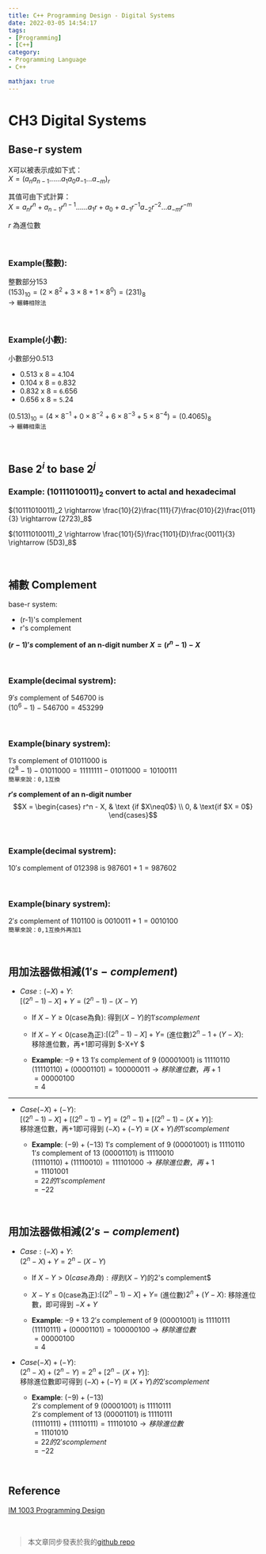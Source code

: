 ```yaml
---
title: C++ Programming Design - Digital Systems
date: 2022-03-05 14:54:17
tags:
- [Programming]
- [C++]
category:
- Programming Language
- C++

mathjax: true
---
```



# **CH3 Digital Systems**
## **Base-r system**
X可以被表示成如下式：  
$X = (a_n a_{n-1} ... ... a_1 a_0 a_{-1} ... a_{-m})_r$
<!-- <img src="https://render.githubusercontent.com/render/math?math=X = (a_n a_{n-1} ... ... a_1 a_0 a_{-1} ... a_{-m})_r"> -->

其值可由下式計算：  
$X = a_nr^n+ a_{n-1}r^{n-1} ... ... a_1r + a_0 + a_{-1}r^{-1} a_{-2}r^{-2}  ... a_{-m}r^{-m}$
<!-- <img src="https://render.githubusercontent.com/render/math?math=X = a_nr^n+ a_{n-1}r^{n-1} ... ... a_1r + a_0 + a_{-1}r^{-1} a_{-2}r^{-2}  ... a_{-m}r^{-m}"> -->

$r$ 為進位數
<!-- <img src="https://render.githubusercontent.com/render/math?math=r">為進位數 -->

<!-- more -->

<br/>

### **Example(整數):**    
整數部分153  
$(153)_{10} = (2\times8^2 + 3\times8 + 1\times8^0) = (231)_{8}$  
-> `輾轉相除法  `

<br/>

### **Example(小數):** 
小數部分0.513   
- 0.513 x 8 = `4`.104
- 0.104 x 8 = `0`.832
- 0.832 x 8 = `6`.656
- 0.656 x 8 = `5`.24  


$(0.513)_{10} = (4\times8^{-1} + 0\times8^{-2} + 6\times8^{-3} + 5\times8^{-4}) = (0.4065)_{8}$  
-> `輾轉相乘法  `

<br/>


## **Base $2^i$ to base $2^j$**
### **Example: $(10111010011)_2$ convert to actal and hexadecimal**  

$(10111010011)_2 \rightarrow \frac{10}{2}\frac{111}{7}\frac{010}{2}\frac{011}{3} \rightarrow (2723)_8$  

$(10111010011)_2 \rightarrow \frac{101}{5}\frac{1101}{D}\frac{0011}{3} \rightarrow (5D3)_8$ 

<br/>

## **補數 Complement**
base-r system:
- (r-1)'s complement
- r's complement


**$(r-1)'s$ complement of an n-digit number $X = (r^n-1) -X$**

<br/>


### **Example(decimal systrem):**
$9's$ complement of $546700$ is  
$(10^6-1) - 546700 = 453299$

<br/>


### **Example(binary systrem):**
$1's$ complement of $01011000$ is  
$(2^8-1) - 01011000 = 11111111 - 01011000 = 10100111$  
`簡單來說：0,1互換`  


**$r's$ complement of an n-digit number**
$$X = \begin{cases} r^n - X, & \text {if $X\neq0$} \\ 0, & \text{if $X = 0$} \end{cases}$$

<br/>


### **Example(decimal systrem):**
$10's$ complement of $012398$ is $987601 + 1 = 987602$ 

<br/>


### **Example(binary systrem):**
$2's$ complement of $1101100$ is $0010011 + 1 = 0010100$  
`簡單來說：0,1互換外再加1`  

<br/>


## **用加法器做相減($1's-complement$)**
-  $Case:(-X)+Y:$  
$[(2^n-1)-X]+Y = (2^n-1) - (X-Y)$    
    - If $X-Y \geq  0$(case為負): 得到$(X-Y)$的$1's complement$ 
    - If $X-Y < 0$(case為正):$[(2^n-1)-X]+Y =$ (進位數)$2^n - 1 + (Y-X)$:   
    移除進位數，再+1即可得到 $-X+Y $
    

   - **Example**: $-9 + 13$
   $1's$ complement of $9$ $(00001001)$ is $11110110$   
   $(11110110) + (00001101) = 100000011 \rightarrow 移除進位數，再+1$  
   $= 00000100$  
   $= 4$  


---
-  $Case (-X)+(-Y):$   
$[(2^n-1)-X]+[(2^n-1)-Y] = (2^n-1) + [(2^n-1) - (X+Y)]:$     
移除進位數，再+1即可得到 $(-X)+(-Y) \equiv (X+Y)的1's complement$ 

   - **Example**: $(-9) + (-13)$ 
   $1's$ complement of $9$ $(00001001)$ is $11110110$   
   $1's$ complement of $13$ $(00001101)$ is $11110010$   
   $(11110110) + (11110010) = 111101000 \rightarrow 移除進位數，再+1$  
   $= 11101001$  
   $= 22的1's complement$  
   $= -22$ 


<br/>


## **用加法器做相減($2's-complement$)**
-  $Case:(-X)+Y:$  
$(2^n-X)+Y = 2^n - (X-Y)$    
    - If $X-Y >  0(case為負): 得到(X-Y)$的2's complement$
    - $X-Y \leq 0$(case為正):$[(2^n-1)-X]+Y =$ (進位數)$2^n + (Y-X):$
    移除進位數，即可得到 $-X+Y$    


   - **Example**: $-9 + 13$
   $2's$ complement of $9$ $(00001001)$ is $11110111$   
   $(11110111) + (00001101) = 100000100 \rightarrow 移除進位數$  
   $= 00000100$  
   $= 4$ 



-  $Case (-X)+(-Y):$  
$(2^n-X)+(2^n-Y) = 2^n + [2^n - (X+Y)]:$  
移除進位數即可得到 $(-X)+(-Y) \equiv (X+Y)的2's complement$ 

   - **Example**: $(-9) + (-13)$  
    $2's$ complement of $9$ $(00001001)$ is $11110111$   
    $2's$ complement of $13$ $(00001101)$ is $11110111$   
    $(11110111) + (11110111) = 111101010 \rightarrow 移除進位數$  
    $= 11101010$  
    $= 22的2's complement$  
    $= -22$ 


<br>

## **Reference**
[IM 1003 Programming Design](http://www.im.ntu.edu.tw/~lckung/courses/public/PD/)

<br>

> 本文章同步發表於我的[github repo](https://github.com/Bosh-Kuo/Cplusplus-Programming-Design-2021-Fall/tree/master/Lecture_Code/)


